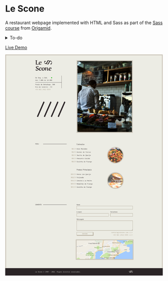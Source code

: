 # Le Scone

A restaurant webpage implemented with HTML and Sass as part of the [Sass course](https://www.origamid.com/curso/css-com-sass/) from [Origamid](https://www.origamid.com).

<details>
<summary>To-do</summary>

   - [x] Initialize npm
   - [ ] Set up a workflow automation with Gulp
      - [x] Install and configure a Sass linter
      - [x] Compile Sass and minify the CSS output
      - [ ] Set up Browser-sync and file watching
      - [ ] Optimize images
   - [ ] Separate source from build files (```/src``` and ```/dist``` folders) 
   - [ ] Rewrite stylesheets using BEM methodology
   - [ ] Update README
</details>

[Live Demo](https://guilhermeomt.github.io/le-scone)

[<img width="700" src="img/preview.jpg">
](https://guilhermeomt.github.io/le-scone)
